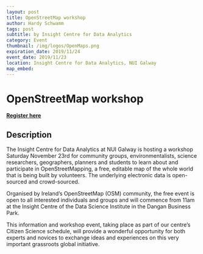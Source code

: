 ```yaml
---
layout: post
title: OpenStreetMap workshop
author: Hardy Schwamm
tags: post
subtitle: by Insight Centre for Data Analytics
category: Event
thumbnail: /img/logos/OpenMaps.png
expiration_date: 2019/11/24
event_date: 2019/11/23
location: Insight Centre for Data Analytics, NUI Galway
map_embed:
---
```


# OpenStreetMap workshop
[**Register here**](https://www.eventbrite.ie/e/openstreetmap-workshop-tickets-78039926521)
## Description
The Insight Centre for Data Analytics at NUI Galway is hosting a workshop Saturday November 23rd for community groups, environmentalists, science researchers, geographers, planners and students to learn about and participate in OpenStreetMapping, a free, editable map of the whole world that is being built by volunteers. The underlying electronic data is open-sourced and crowd-sourced.

Organised by Ireland’s OpenStreetMap (OSM) community, the free event is open to all interested individuals and groups and will commence from 11am at the Insight Centre of the Data Science Institute in the Dangan Business Park.

This information and workshop event, taking place as part of our centre’s Citizen Science schedule, will provide a wonderful opportunity for both experts and novices to exchange ideas and experiences on this very important grassroots global initiative.
